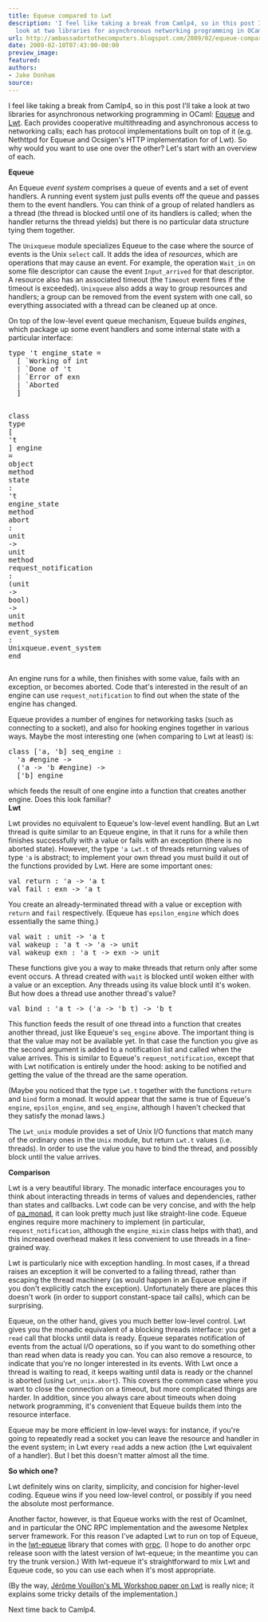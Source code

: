 ```yaml
---
title: Equeue compared to Lwt
description: 'I feel like taking a break from Camlp4, so in this post I''ll take a
  look at two libraries for asynchronous networking programming in OCaml: ...'
url: http://ambassadortothecomputers.blogspot.com/2009/02/equeue-compared-to-lwt.html
date: 2009-02-10T07:43:00-00:00
preview_image:
featured:
authors:
- Jake Donham
source:
---
```


<p>I feel like taking a break from Camlp4, so in this post I'll take a look at two libraries for asynchronous networking programming in OCaml: <a href="http://projects.camlcity.org/projects/dl/ocamlnet-2.2.9/doc/html-main/Equeue_intro.html">Equeue</a> and <a href="http://www.ocsigen.org/lwt">Lwt</a>. Each provides cooperative multithreading and asynchronous access to networking calls; each has protocol implementations built on top of it (e.g. Nethttpd for Equeue and Ocsigen's HTTP implementation for of Lwt). So why would you want to use one over the other? Let's start with an overview of each.<br/>
</p><b>Equeue</b><br/>
<p>An Equeue <em>event system</em> comprises a queue of events and a set of event handlers. A running event system just pulls events off the queue and passes them to the event handlers. You can think of a group of related handlers as a thread (the thread is blocked until one of its handlers is called; when the handler returns the thread yields) but there is no particular data structure tying them together.<br/>
</p><p>The <code>Unixqueue</code> module specializes Equeue to the case where the source of events is the Unix <code>select</code> call. It adds the idea of <em>resources</em>, which are operations that may cause an event. For example, the operation <code>Wait_in</code> on some file descriptor can cause the event <code>Input_arrived</code> for that descriptor. A resource also has an associated timeout (the <code>Timeout</code> event fires if the timeout is exceeded). <code>Unixqueue</code> also adds a way to group resources and handlers; a group can be removed from the event system with one call, so everything associated with a thread can be cleaned up at once.<br/>
</p><p>On top of the low-level event queue mechanism, Equeue builds <em>engines</em>, which package up some event handlers and some internal state with a particular interface: </p><pre><span class="htmlize-tuareg-font-lock-governing">type</span> <span class="htmlize-tuareg-font-lock-operator">'</span><span class="htmlize-type">t engine_state </span><span class="htmlize-tuareg-font-lock-operator">=</span>
  <span class="htmlize-tuareg-font-lock-operator">[</span> `Working <span class="htmlize-tuareg-font-lock-operator">of</span> int
  <span class="htmlize-tuareg-font-lock-operator">|</span> `Done <span class="htmlize-tuareg-font-lock-operator">of</span> <span class="htmlize-tuareg-font-lock-operator">'</span>t
  <span class="htmlize-tuareg-font-lock-operator">|</span> `Error <span class="htmlize-tuareg-font-lock-operator">of</span> exn
  <span class="htmlize-tuareg-font-lock-operator">|</span> `Aborted
  <span class="htmlize-tuareg-font-lock-operator">]</span>

<span class="htmlize-tuareg-font-lock-governing">class</span> <span class="htmlize-tuareg-font-lock-governing">type</span><span class="htmlize-variable-name"> </span><span class="htmlize-tuareg-font-lock-operator">[</span> <span class="htmlize-tuareg-font-lock-operator">'</span>t <span class="htmlize-tuareg-font-lock-operator">]</span> engine <span class="htmlize-tuareg-font-lock-operator">=</span> <span class="htmlize-tuareg-font-lock-governing">object</span>
  <span class="htmlize-tuareg-font-lock-governing">method</span> <span class="htmlize-function-name">state</span><span class="htmlize-variable-name"> </span><span class="htmlize-tuareg-font-lock-operator">:</span> <span class="htmlize-tuareg-font-lock-operator">'</span><span class="htmlize-type">t engine_state</span>
  <span class="htmlize-tuareg-font-lock-governing">method</span> <span class="htmlize-function-name">abort</span><span class="htmlize-variable-name"> </span><span class="htmlize-tuareg-font-lock-operator">:</span> <span class="htmlize-type">unit </span><span class="htmlize-tuareg-font-lock-operator">-&gt;</span><span class="htmlize-type"> unit</span>
  <span class="htmlize-tuareg-font-lock-governing">method</span> <span class="htmlize-function-name">request_notification</span><span class="htmlize-variable-name"> </span><span class="htmlize-tuareg-font-lock-operator">:</span> <span class="htmlize-tuareg-font-lock-operator">(</span><span class="htmlize-type">unit </span><span class="htmlize-tuareg-font-lock-operator">-&gt;</span><span class="htmlize-type"> bool</span><span class="htmlize-tuareg-font-lock-operator">)</span><span class="htmlize-type"> </span><span class="htmlize-tuareg-font-lock-operator">-&gt;</span><span class="htmlize-type"> unit</span>
  <span class="htmlize-tuareg-font-lock-governing">method</span> <span class="htmlize-function-name">event_system</span><span class="htmlize-variable-name"> </span><span class="htmlize-tuareg-font-lock-operator">:</span> <span class="htmlize-type">Unixqueue.event_system</span>
<span class="htmlize-tuareg-font-lock-governing">end</span>
</pre>An engine runs for a while, then finishes with some value, fails with an exception, or becomes aborted. Code that's interested in the result of an engine can use <code>request_notification</code> to find out when the state of the engine has changed.<br/>
<p>Equeue provides a number of engines for networking tasks (such as connecting to a socket), and also for hooking engines together in various ways. Maybe the most interesting one (when comparing to Lwt at least) is: </p><pre><span class="htmlize-tuareg-font-lock-governing">class</span><span class="htmlize-variable-name"> </span><span class="htmlize-tuareg-font-lock-operator">['</span>a<span class="htmlize-tuareg-font-lock-operator">,</span> <span class="htmlize-tuareg-font-lock-operator">'</span>b<span class="htmlize-tuareg-font-lock-operator">]</span> <span class="htmlize-variable-name">seq_engine</span> <span class="htmlize-tuareg-font-lock-operator">:</span>
  <span class="htmlize-tuareg-font-lock-operator">'</span>a <span class="htmlize-tuareg-font-lock-operator">#</span>engine <span class="htmlize-tuareg-font-lock-operator">-&gt;</span>
  <span class="htmlize-tuareg-font-lock-operator">('</span>a <span class="htmlize-tuareg-font-lock-operator">-&gt;</span> <span class="htmlize-tuareg-font-lock-operator">'</span>b <span class="htmlize-tuareg-font-lock-operator">#</span>engine<span class="htmlize-tuareg-font-lock-operator">)</span> <span class="htmlize-tuareg-font-lock-operator">-&gt;</span>
  <span class="htmlize-tuareg-font-lock-operator">['</span>b<span class="htmlize-tuareg-font-lock-operator">]</span> engine
</pre>which feeds the result of one engine into a function that creates another engine. Does this look familiar?<br/>
<b>Lwt</b><br/>
<p>Lwt provides no equivalent to Equeue's low-level event handling. But an Lwt thread is quite similar to an Equeue engine, in that it runs for a while then finishes successfully with a value or fails with an exception (there is no aborted state). However, the type <code>'a Lwt.t</code> of threads returning values of type <code>'a</code> is abstract; to implement your own thread you must build it out of the functions provided by Lwt. Here are some important ones: </p><pre><span class="htmlize-tuareg-font-lock-governing">val</span> <span class="htmlize-variable-name">return </span><span class="htmlize-tuareg-font-lock-operator">:</span> <span class="htmlize-tuareg-font-lock-operator">'</span><span class="htmlize-type">a </span><span class="htmlize-tuareg-font-lock-operator">-&gt;</span><span class="htmlize-type"> </span><span class="htmlize-tuareg-font-lock-operator">'</span><span class="htmlize-type">a t</span>
<span class="htmlize-tuareg-font-lock-governing">val</span> <span class="htmlize-variable-name">fail </span><span class="htmlize-tuareg-font-lock-operator">:</span> <span class="htmlize-type">exn </span><span class="htmlize-tuareg-font-lock-operator">-&gt;</span><span class="htmlize-type"> </span><span class="htmlize-tuareg-font-lock-operator">'</span><span class="htmlize-type">a t</span>
</pre>You create an already-terminated thread with a value or exception with <code>return</code> and <code>fail</code> respectively. (Equeue has <code>epsilon_engine</code> which does essentially the same thing.) <pre><span class="htmlize-tuareg-font-lock-governing">val</span> <span class="htmlize-variable-name">wait </span><span class="htmlize-tuareg-font-lock-operator">:</span> <span class="htmlize-type">unit </span><span class="htmlize-tuareg-font-lock-operator">-&gt;</span><span class="htmlize-type"> </span><span class="htmlize-tuareg-font-lock-operator">'</span><span class="htmlize-type">a t</span>
<span class="htmlize-tuareg-font-lock-governing">val</span> <span class="htmlize-variable-name">wakeup </span><span class="htmlize-tuareg-font-lock-operator">:</span> <span class="htmlize-tuareg-font-lock-operator">'</span><span class="htmlize-type">a t </span><span class="htmlize-tuareg-font-lock-operator">-&gt;</span><span class="htmlize-type"> </span><span class="htmlize-tuareg-font-lock-operator">'</span><span class="htmlize-type">a </span><span class="htmlize-tuareg-font-lock-operator">-&gt;</span><span class="htmlize-type"> unit</span>
<span class="htmlize-tuareg-font-lock-governing">val</span> <span class="htmlize-variable-name">wakeup_exn </span><span class="htmlize-tuareg-font-lock-operator">:</span> <span class="htmlize-tuareg-font-lock-operator">'</span><span class="htmlize-type">a t </span><span class="htmlize-tuareg-font-lock-operator">-&gt;</span><span class="htmlize-type"> exn </span><span class="htmlize-tuareg-font-lock-operator">-&gt;</span><span class="htmlize-type"> unit</span>
</pre>These functions give you a way to make threads that return only after some event occurs. A thread created with <code>wait</code> is blocked until woken either with a value or an exception. Any threads using its value block until it's woken. But how does a thread use another thread's value? <pre><span class="htmlize-tuareg-font-lock-governing">val</span> <span class="htmlize-variable-name">bind </span><span class="htmlize-tuareg-font-lock-operator">:</span> <span class="htmlize-tuareg-font-lock-operator">'</span><span class="htmlize-type">a t </span><span class="htmlize-tuareg-font-lock-operator">-&gt;</span><span class="htmlize-type"> </span><span class="htmlize-tuareg-font-lock-operator">('</span><span class="htmlize-type">a </span><span class="htmlize-tuareg-font-lock-operator">-&gt;</span><span class="htmlize-type"> </span><span class="htmlize-tuareg-font-lock-operator">'</span><span class="htmlize-type">b t</span><span class="htmlize-tuareg-font-lock-operator">)</span><span class="htmlize-type"> </span><span class="htmlize-tuareg-font-lock-operator">-&gt;</span><span class="htmlize-type"> </span><span class="htmlize-tuareg-font-lock-operator">'</span><span class="htmlize-type">b t</span>
</pre>This function feeds the result of one thread into a function that creates another thread, just like Equeue's <code>seq_engine</code> above. The important thing is that the value may not be available yet. In that case the function you give as the second argument is added to a notification list and called when the value arrives. This is similar to Equeue's <code>request_notification</code>, except that with Lwt notification is entirely under the hood: asking to be notified and getting the value of the thread are the same operation.<br/>
<p>(Maybe you noticed that the type <code>Lwt.t</code> together with the functions <code>return</code> and <code>bind</code> form a monad. It would appear that the same is true of Equeue's <code>engine</code>, <code>epsilon_engine</code>, and <code>seq_engine</code>, although I haven't checked that they satisfy the monad laws.)<br/>
</p><p>The <code>Lwt_unix</code> module provides a set of Unix I/O functions that match many of the ordinary ones in the <code>Unix</code> module, but return <code>Lwt.t</code> values (i.e. threads). In order to use the value you have to bind the thread, and possibly block until the value arrives.<br/>
</p><b>Comparison</b><br/>
<p>Lwt is a very beautiful library. The monadic interface encourages you to think about interacting threads in terms of values and dependencies, rather than states and callbacks. Lwt code can be very concise, and with the help of <a href="http://www.cas.mcmaster.ca/~carette/pa_monad/">pa_monad</a>, it can look pretty much just like straight-line code. Equeue engines require more machinery to implement (in particular, <code>request_notification</code>, although the <code>engine_mixin</code> class helps with that), and this increased overhead makes it less convenient to use threads in a fine-grained way.<br/>
</p><p>Lwt is particularly nice with exception handling. In most cases, if a thread raises an exception it will be converted to a failing thread, rather than escaping the thread machinery (as would happen in an Equeue engine if you don't explicitly catch the exception). Unfortunately there are places this doesn't work (in order to support constant-space tail calls), which can be surprising.<br/>
</p><p>Equeue, on the other hand, gives you much better low-level control. Lwt gives you the monadic equivalent of a blocking threads interface: you get a <code>read</code> call that blocks until data is ready. Equeue separates notification of events from the actual I/O operations, so if you want to do something other than read when data is ready you can. You can also remove a resource, to indicate that you're no longer interested in its events. With Lwt once a thread is waiting to read, it keeps waiting until data is ready or the channel is aborted (using <code>Lwt_unix.abort</code>). This covers the common case where you want to close the connection on a timeout, but more complicated things are harder. In addition, since you always care about timeouts when doing network programming, it's convenient that Equeue builds them into the resource interface.<br/>
</p><p>Equeue may be more efficient in low-level ways: for instance, if you're going to repeatedly read a socket you can leave the resource and handler in the event system; in Lwt every <code>read</code> adds a new action (the Lwt equivalent of a handler). But I bet this doesn't matter almost all the time.<br/>
</p><b>So which one?</b><br/>
<p>Lwt definitely wins on clarity, simplicity, and concision for higher-level coding. Equeue wins if you need low-level control, or possibly if you need the absolute most performance.<br/>
</p><p>Another factor, however, is that Equeue works with the rest of Ocamlnet, and in particular the ONC RPC implementation and the awesome Netplex server framework. For this reason I've adapted Lwt to run on top of Equeue, in the <a href="http://code.google.com/p/orpc2/source/browse/#svn/trunk/src/lwt-equeue">lwt-equeue</a> library that comes with <a href="http://code.google.com/p/orpc2/">orpc</a>. (I hope to do another orpc release soon with the latest version of lwt-equeue; in the meantime you can try the trunk version.) With lwt-equeue it's straightforward to mix Lwt and Equeue code, so you can use each when it's most appropriate.<br/>
</p><p>(By the way, <a href="http://portal.acm.org/citation.cfm?id=1411304.1411307">J&eacute;r&ocirc;me Vouillon's ML Workshop paper on Lwt</a> is really nice; it explains some tricky details of the implementation.)<br/>
</p><p>Next time back to Camlp4.<br/>
</p>
